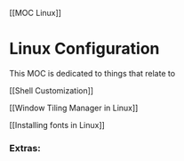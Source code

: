 [[MOC Linux]]

# Linux Configuration
This MOC is dedicated to things that relate to

[[Shell Customization]]

[[Window Tiling Manager in Linux]]

[[Installing fonts in Linux]]







### Extras:


